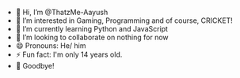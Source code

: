- 👋 Hi, I’m @ThatzMe-Aayush
- 👀 I’m interested in Gaming, Programming and of course, CRICKET!
- 🌱 I’m currently learning Python and JavaScript
- 💞️ I’m looking to collaborate on nothing for now
- 😄 Pronouns: He/ him
- ⚡ Fun fact: I'm only 14 years old.
- 👋 Goodbye! 
